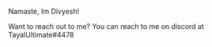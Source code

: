 Namaste,
Im Divyesh!

Want to reach out to me? You can reach to me on discord at TayalUltimate#4478
